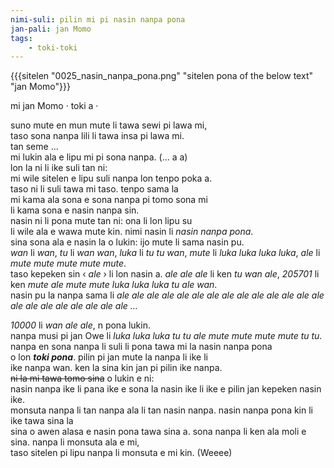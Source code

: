 ```yaml
---
nimi-suli: pilin mi pi nasin nanpa pona
jan-pali: jan Momo
tags:
	- toki-toki
---
```

{{{sitelen "0025_nasin_nanpa_pona.png" "sitelen pona of the below text" "jan Momo"}}}

mi jan Momo · toki a ·

suno mute en mun mute li tawa sewi pi lawa mi,  
taso sona nanpa lili li tawa insa pi lawa mi.  
tan seme …  
mi lukin ala e lipu mi pi sona nanpa. (… a a)  
lon la ni li ike suli tan ni:  
mi wile sitelen e lipu suli nanpa lon tenpo poka a.  
taso ni li suli tawa mi taso. tenpo sama la  
mi kama ala sona e sona nanpa pi tomo sona mi  
li kama sona e nasin nanpa sin.  
nasin ni li pona mute tan ni: ona li lon lipu su  
li wile ala e wawa mute kin. nimi nasin li *nasin nanpa pona*.  
sina sona ala e nasin la o lukin: ijo mute li sama nasin pu.  
*wan* li *wan*, *tu* li *wan wan*, *luka* li *tu tu wan*, *mute* li *luka luka luka luka*, *ale* li *mute mute mute mute mute*.  
taso kepeken sin ‹ *ale* › li lon nasin a. *ale ale ale* li ken *tu wan ale*, *205701* li ken *mute ale mute mute luka luka luka tu ale wan*.  
nasin pu la nanpa sama li *ale ale ale ale ale ale ale ale ale ale ale ale ale ale ale ale ale ale ale ale ale ale …*

*10000* li *wan ale ale*, n pona lukin.  
nanpa musi pi jan Owe li *luka luka luka tu tu ale mute mute mute mute tu tu*.  
nanpa en sona nanpa li suli li pona tawa mi la nasin nanpa pona  
o lon ***toki pona***. pilin pi jan mute la nanpa li ike li  
ike nanpa wan. ken la sina kin jan pi pilin ike nanpa.  
~~ni la mi tawa tomo sina~~ o lukin e ni:  
nasin nanpa ike li pana ike e sona la nasin ike li ike e pilin jan kepeken nasin ike.  
monsuta nanpa li tan nanpa ala li tan nasin nanpa. nasin nanpa pona kin li ike tawa sina la  
sina o awen alasa e nasin pona tawa sina a. sona nanpa li ken ala moli e sina. nanpa li monsuta ala e mi,  
taso sitelen pi lipu nanpa li monsuta e mi kin. (Weeee)
